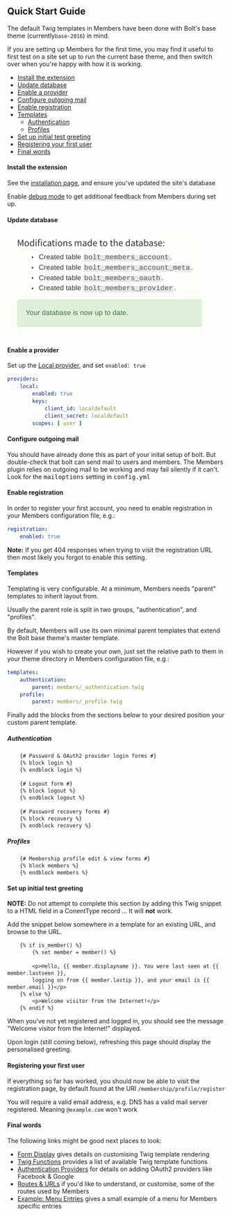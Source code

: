 Quick Start Guide
-----------------


The default Twig templates in Members have been done with Bolt's base theme
(currently`base-2016`) in mind. 

If you are setting up Members for the first time, you may find it useful to 
first test on a site set up to run the current base theme, and then switch over
when you're happy with how it is working.

* [Install the extension](#install-the-extension)
* [Update database](#update-database)
* [Enable a provider](#enable-a-provider)
* [Configure outgoing mail](#configure-outgoing-mail)
* [Enable registration](#enable-registration)
* [Templates](#templates)
  * [Authentication](#authentication)
  * [Profiles](#profiles)
* [Set up initial test greeting](#set-up-initial-test-greeting)
* [Registering your first user](#registering-your-first-user)
* [Final words](#final-words)


#### Install the extension
 
See the [installation page](installation.md), and ensure you've updated the site's database 

Enable [debug mode](debugging.md) to get additional feedback from Members during
set up.


#### Update database

![Database update success](img/install-post-database-2.png)


#### Enable a provider

Set up the [Local provider](authentication-providers.md), and set `enabled: true` 

```yaml
providers:
    local:
        enabled: true
        keys:
            client_id: localdefault
            client_secret: localdefault
        scopes: [ user ]
```


#### Configure outgoing mail

You should have already done this as part of your inital setup of bolt.  But
double-check that bolt can send mail to users and members.  The Members plugin
relies on outgoing mail to be working and may fail silently if it can't.  Look
for the <tt>mailoptions</tt> setting in <tt>config.yml</tt>


#### Enable registration

In order to register your first account, you need to enable registration in 
your Members configuration file, e.g.:

```yaml
registration:
    enabled: true
```

**Note:** If you get 404 responses when trying to visit the registration URL
then most likely you forgot to enable this setting.


#### Templates

Templating is very configurable. At a minimum, Members needs "parent"
templates to inherit layout from.  

Usually the parent role is split in two groups, "authentication", and "profiles".

By default, Members will use its own minimal parent templates that extend the
Bolt base theme's master template.

However if you wish to create your own, just set the relative path to them in
your theme directory in Members configuration file, e.g.:

```yaml
templates:
    authentication:
        parent: members/_authentication.twig
    profile:
        parent: members/_profile.twig
```

Finally add the blocks from the sections below to your desired position your
custom parent template.


##### Authentication

```twig
    {# Password & OAuth2 provider login forms #}
    {% block login %}
    {% endblock login %}

    {# Logout form #}
    {% block logout %}
    {% endblock logout %}

    {# Password recovery forms #}
    {% block recovery %}
    {% endblock recovery %}
```


##### Profiles

```twig
    {# Membership profile edit & view forms #}
    {% block members %}
    {% endblock members %}
```


#### Set up initial test greeting

**NOTE:** Do not attempt to complete this section by adding this Twig snippet
to a HTML field in a ConentType record … It will **not** work.

Add the snippet below somewhere in a template for an existing URL, and browse to the URL. 

```twig
    {% if is_member() %}
        {% set member = member() %}

        <p>Hello, {{ member.displayname }}. You were last seen at {{ member.lastseen }},
        logging on from {{ member.lastip }}, and your email is {{ member.email }}</p>
    {% else %}
        <p>Welcome visitor from the Internet!</p>
    {% endif %}
```

When you've not yet registered and logged in, you should see the message 
"Welcome visitor from the Internet!" displayed. 

Upon login (still coming below), refreshing this page should display the
personalised greeting.


#### Registering your first user

If everything so far has worked, you should now be able to visit the
registration page, by default found at the URI `/membership/profile/register`

You will require a valid email address, e.g. DNS has a valid mail server 
registered. Meaning `@example.com` won't work


#### Final words

The following links might be good next places to look: 

* [Form Display](form-display.md) gives details on customising Twig template rendering 
* [Twig Functions](twig-functions.md) provides a list of available Twig template functions
* [Authentication Providers](authentication-providers.md) for details on adding OAuth2 providers like Facebook & Google
* [Routes & URLs](routes-urls.md) if you'd like to understand, or customise, some of the routes used by Members
* [Example: Menu Entries](examples/menu.md) gives a small example of a menu for Members specific entries 
